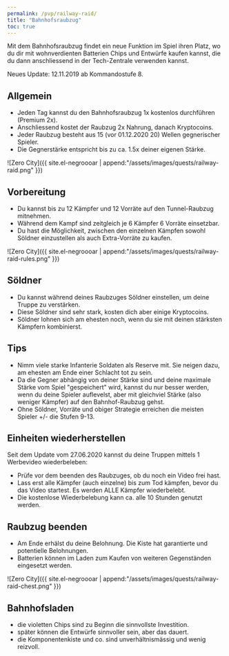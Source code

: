 ```yaml
---
permalink: /pvp/railway-raid/
title: "Bahnhofsraubzug"
toc: true
---
```


Mit dem Bahnhofsraubzug findet ein neue Funktion im Spiel ihren Platz, wo du dir mit wohnverdienten Batterien Chips und Entwürfe kaufen kannst, die du dann anschliessend in der Tech-Zentrale verwenden kannst.

Neues Update: 12.11.2019 ab Kommandostufe 8.

## Allgemein

- Jeden Tag kannst du den Bahnhofsraubzug 1x kostenlos durchführen (Premium 2x).
- Anschliessend kostet der Raubzug 2x Nahrung, danach Kryptocoins. 
- Jeder Raubzug besteht aus 15 (vor 01.12.2020 20) Wellen gegnerischer Spieler.
- Die Gegnerstärke entspricht bis zu ca. 1.5x deiner eigenen Stärke.

![Zero City]({{ site.el-negroooar | append:"/assets/images/quests/railway-raid.png" }})

## Vorbereitung

- Du kannst bis zu 12 Kämpfer und 12 Vorräte auf den Tunnel-Raubzug mitnehmen.
- Während dem Kampf sind zeitgleich je 6 Kämpfer 6 Vorräte einsetzbar.
- Du hast die Möglichkeit, zwischen den einzelnen Kämpfen sowohl Söldner einzustellen als auch Extra-Vorräte zu kaufen.

![Zero City]({{ site.el-negroooar | append:"/assets/images/quests/railway-raid-rules.png" }})

## Söldner

- Du kannst während deines Raubzuges Söldner einstellen, um deine Truppe zu verstärken.
- Diese Söldner sind sehr stark, kosten dich aber einige Kryptocoins.
- Söldner lohnen sich am ehesten noch, wenn du sie mit deinen stärksten Kämpfern kombinierst.

## Tips

- Nimm viele starke Infanterie Soldaten als Reserve mit. Sie neigen dazu, am ehesten am Ende einer Schlacht tot zu sein.
- Da die Gegner abhängig von deiner Stärke sind und deine maximale Stärke vom Spiel "gespeichert" wird, kannst du nur besser werden, wenn du deine Spieler auflevelst, aber mit gleichviel Stärke (also weniger Kämpfer) auf den Bahnhof-Raubzug gehst.
- Ohne Söldner, Vorräte und obiger Strategie erreichen die meisten Spieler +/- die Stufen 9-13.

## Einheiten wiederherstellen

Seit dem Update vom 27.06.2020 kannst du deine Truppen mittels 1 Werbevideo wiederbeleben:
- Prüfe vor dem beenden des Raubzuges, ob du noch ein Video frei hast.
- Lass erst alle Kämpfer (auch einzelne) bis zum Tod kämpfen, bevor du das Video startest. Es werden ALLE Kämpfer wiederbelebt.
- Die kostenlose Wiederbelebung kann ca. alle 10 Stunden genutzt werden.

## Raubzug beenden

- Am Ende erhälst du deine Belohnung. Die Kiste hat garantierte und potentielle Belohnungen. 
- Batterien können im Laden zum Kaufen von weiteren Gegenständen eingesetzt werden.

![Zero City]({{ site.el-negroooar | append:"/assets/images/quests/railway-raid-chest.png" }})

## Bahnhofsladen

- die violetten Chips sind zu Beginn die sinnvollste Investition.
- später können die Entwürfe sinnvoller sein, aber das dauert.
- die Komponentenkiste und co. sind unverhältnismässig und wenig reizvoll.
